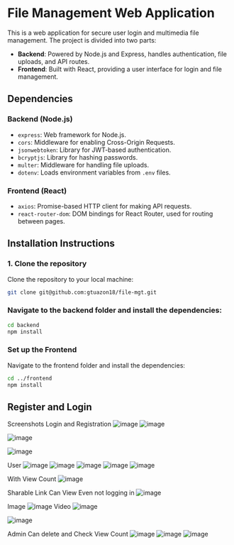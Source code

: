 # File Management Web Application

This is a web application for secure user login and multimedia file management. The project is divided into two parts:

- **Backend**: Powered by Node.js and Express, handles authentication, file uploads, and API routes.
- **Frontend**: Built with React, providing a user interface for login and file management.

## Dependencies

### Backend (Node.js)
- `express`: Web framework for Node.js.
- `cors`: Middleware for enabling Cross-Origin Requests.
- `jsonwebtoken`: Library for JWT-based authentication.
- `bcryptjs`: Library for hashing passwords.
- `multer`: Middleware for handling file uploads.
- `dotenv`: Loads environment variables from `.env` files.

### Frontend (React)
- `axios`: Promise-based HTTP client for making API requests.
- `react-router-dom`: DOM bindings for React Router, used for routing between pages.

## Installation Instructions

### 1. Clone the repository
Clone the repository to your local machine:
```bash
git clone git@github.com:gtuazon18/file-mgt.git
```

### Navigate to the backend folder and install the dependencies:

```bash
cd backend
npm install
```

### Set up the Frontend
Navigate to the frontend folder and install the dependencies:

```bash
cd ../frontend
npm install
```

## Register and Login


Screenshots
Login and Registration
![image](https://github.com/user-attachments/assets/9a39537a-f929-4ec6-997d-70a7f27a8e60)
![image](https://github.com/user-attachments/assets/218bdb4c-ab04-46cc-b9e0-97ab748be8a1)

![image](https://github.com/user-attachments/assets/7e1c298a-a99a-4a65-ac3e-6541b5d53dcf)

![image](https://github.com/user-attachments/assets/9de9219d-7624-4b07-bb9f-08bfdb539ecd)

User
![image](https://github.com/user-attachments/assets/d41a66db-9ad1-484d-b24f-233cf61c867c)
![image](https://github.com/user-attachments/assets/fc128850-514b-4840-ad17-2b468e083386)
![image](https://github.com/user-attachments/assets/95bee4ac-d05d-4b01-846b-f37cff60291b)
![image](https://github.com/user-attachments/assets/ec4b1491-edb4-4f66-93b9-97177a61bffd)
![image](https://github.com/user-attachments/assets/e689d613-fce7-4604-8b50-4acdfd6c5805)

With View Count
![image](https://github.com/user-attachments/assets/0e6453aa-5e4a-4747-8a59-ef6ab361e408)

Sharable Link Can View Even not logging in
![image](https://github.com/user-attachments/assets/d9e13933-5e50-4be0-bc90-83075703de9a)

Image
![image](https://github.com/user-attachments/assets/2b721811-453a-4bd5-ae1f-9f759082ce98)
Video
![image](https://github.com/user-attachments/assets/29c32925-06bf-4880-b23a-694cea5c86ef)

![image](https://github.com/user-attachments/assets/3427176a-44dd-4e3d-9a2f-a71efae5d4dc)

Admin
Can delete and Check View Count
![image](https://github.com/user-attachments/assets/3a43fcf7-584c-4cf5-a78d-c125089c9bff)
![image](https://github.com/user-attachments/assets/09d1faea-cc55-41c0-9c9f-1fef76c234b2)
![image](https://github.com/user-attachments/assets/27069c7c-2a45-467e-9d79-b028b92305a3)



